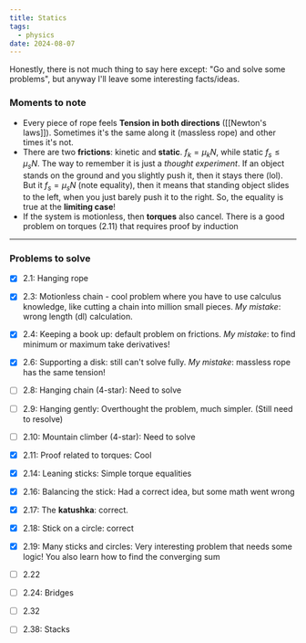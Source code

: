```yaml
---
title: Statics
tags:
  - physics
date: 2024-08-07
---
```

Honestly, there is not much thing to say here except: "Go and solve some problems", but anyway I'll leave some interesting facts/ideas. 

### Moments to note
- Every piece of rope feels **Tension in both directions** ([[Newton's laws]]). Sometimes it's the same along it (massless rope) and other times it's not.
 - There are two **frictions**: kinetic and **static**. $f_{k} = \mu_{k}N$, while static $f_s \leq \mu_s N$. The way to remember it is just a *thought experiment*. If an object stands on the ground and you slightly push it, then it stays there (lol). But it $f_s = \mu_s N$ (note equality), then it means that standing object slides to the left, when you just barely push it to the right. So, the equality is true at the **limiting case**!
 - If the system is motionless, then **torques** also cancel. There is a good problem on torques (2.11) that requires proof by induction
 ---
### Problems to solve 
- [x] 2.1: Hanging rope
- [x] 2.3: Motionless chain - cool problem where you have to use calculus knowledge, like cutting a chain into million small pieces. *My mistake*: wrong length (dl) calculation.
- [x] 2.4: Keeping a book up: default problem on frictions. *My mistake*: to find minimum or maximum take derivatives!
- [x] 2.6: Supporting a disk: still can't solve fully. *My mistake*: massless rope has the same tension!
- [ ] 2.8: Hanging chain (4-star): Need to solve
- [ ] 2.9: Hanging gently: Overthought the problem, much simpler. (Still need to resolve)
- [ ] 2.10: Mountain climber (4-star): Need to solve
- [x] 2.11: Proof related to torques: Cool
- [x] 2.14: Leaning sticks: Simple torque equalities
- [x] 2.16: Balancing the stick: Had a correct idea, but some math went wrong
- [x] 2.17: The **katushka**: correct.
- [x] 2.18: Stick on a circle: correct
- [x] 2.19: Many sticks and circles: Very interesting problem that needs some logic! You also learn how to find the converging sum
- [ ] 2.22
- [ ] 2.24: Bridges
- [ ] 2.32
- [ ] 2.38: Stacks



